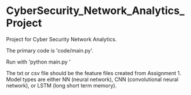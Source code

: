 # CyberSecurity_Network_Analytics_Project
Project for Cyber Security Network Analytics.

The primary code is 'code/main.py'. 

Run with 'python main.py <file path to txt or csv> <model type>'

The txt or csv file should be the feature files created from Assignment 1. Model types are either NN (neural network), CNN (convolutional neural network), or LSTM (long short term memory).
